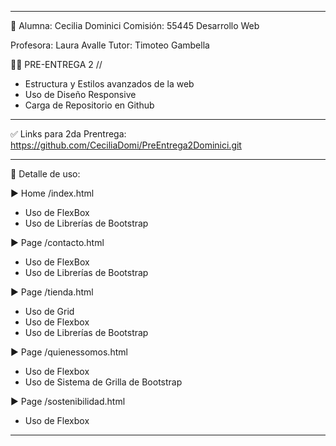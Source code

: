 
--------------------------------------------------

👩 Alumna: Cecilia Dominici 
Comisión: 55445
Desarrollo Web

Profesora: Laura Avalle
Tutor: Timoteo Gambella

👩‍💻 PRE-ENTREGA 2 //
+ Estructura y Estilos avanzados de la web
+ Uso de Diseño Responsive
+ Carga de Repositorio en Github

---------------------------------------------------

✅ Links para 2da Prentrega:  
https://github.com/CeciliaDomi/PreEntrega2Dominici.git

---------------------------------------------------

🔎 Detalle de uso:

▶ Home /index.html
- Uso de FlexBox
- Uso de Librerías de Bootstrap

▶ Page /contacto.html
- Uso de FlexBox
- Uso de Librerías de Bootstrap

▶ Page /tienda.html
- Uso de Grid
- Uso de Flexbox
- Uso de Librerías de Bootstrap

▶ Page /quienessomos.html
- Uso de Flexbox
- Uso de Sistema de Grilla de Bootstrap

▶ Page /sostenibilidad.html
- Uso de Flexbox

---------------------------------------------------
